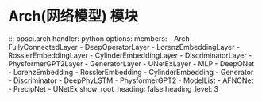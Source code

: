 # Arch(网络模型) 模块

::: ppsci.arch
    handler: python
    options:
      members:
        - Arch
        - FullyConnectedLayer
        - DeepOperatorLayer
        - LorenzEmbeddingLayer
        - RosslerEmbeddingLayer
        - CylinderEmbeddingLayer
        - DiscriminatorLayer
        - PhysformerGPT2Layer
        - GeneratorLayer
        - UNetExLayer
        - MLP
        - DeepONet
        - LorenzEmbedding
        - RosslerEmbedding
        - CylinderEmbedding
        - Generator
        - Discriminator
        - DeepPhyLSTM
        - PhysformerGPT2
        - ModelList
        - AFNONet
        - PrecipNet
        - UNetEx
      show_root_heading: false
      heading_level: 3
